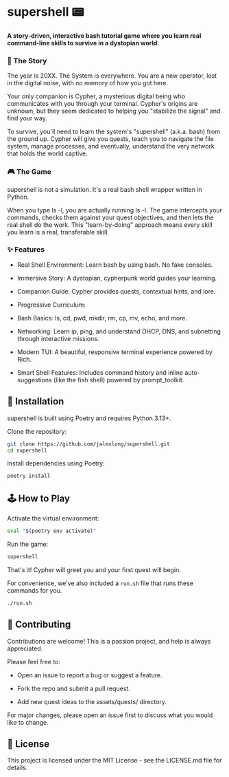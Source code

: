 # supershell 📟

**A story-driven, interactive bash tutorial game where you learn real command-line skills to survive in a dystopian world.**

### 📖 The Story

The year is 20XX. The System is everywhere. You are a new operator, lost in the digital noise, with no memory of how you got here.

Your only companion is Cypher, a mysterious digital being who communicates with you through your terminal. Cypher's origins are unknown, but they seem dedicated to helping you "stabilize the signal" and find your way.

To survive, you'll need to learn the system's "supershell" (a.k.a. bash) from the ground up. Cypher will give you quests, teach you to navigate the file system, manage processes, and eventually, understand the very network that holds the world captive.

### 🎮 The Game

supershell is not a simulation. It's a real bash shell wrapper written in Python.

When you type ls -l, you are actually running ls -l. The game intercepts your commands, checks them against your quest objectives, and then lets the real shell do the work. This "learn-by-doing" approach means every skill you learn is a real, transferable skill.

### ✨ Features

- Real Shell Environment: Learn bash by using bash. No fake consoles.

- Immersive Story: A dystopian, cypherpunk world guides your learning.

- Companion Guide: Cypher provides quests, contextual hints, and lore.

- Progressive Curriculum:

- Bash Basics: ls, cd, pwd, mkdir, rm, cp, mv, echo, and more.

- Networking: Learn ip, ping, and understand DHCP, DNS, and subnetting through interactive missions.

- Modern TUI: A beautiful, responsive terminal experience powered by Rich.

- Smart Shell Features: Includes command history and inline auto-suggestions (like the fish shell) powered by prompt_toolkit.

## 🚀 Installation

supershell is built using Poetry and requires Python 3.13+.

Clone the repository:
```bash
git clone https://github.com/jalexlong/supershell.git
cd supershell
```

Install dependencies using Poetry:
```bash
poetry install
```
## 🕹️ How to Play

Activate the virtual environment:
```bash
eval "$(poetry env activate)"
```

Run the game:
```bash
supershell
```

That's it! Cypher will greet you and your first quest will begin.

For convenience, we've also included a `run.sh` file that runs these commands for you.
```bash
./run.sh
```

## 🤝 Contributing

Contributions are welcome! This is a passion project, and help is always appreciated.

Please feel free to:

- Open an issue to report a bug or suggest a feature.

- Fork the repo and submit a pull request.

- Add new quest ideas to the assets/quests/ directory.

For major changes, please open an issue first to discuss what you would like to change.

## 📄 License

This project is licensed under the MIT License - see the LICENSE.md file for details.
